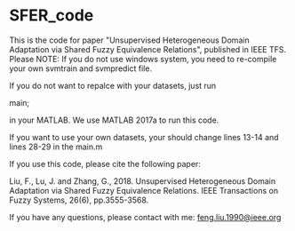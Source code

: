# SFER_code
This is the code for paper "Unsupervised Heterogeneous Domain Adaptation via Shared Fuzzy Equivalence Relations", published in IEEE TFS.
Please NOTE: If you do not use windows system, you need to re-compile your own svmtrain and svmpredict file.

If you do not want to repalce with your datasets, just run

main;

in your MATLAB. We use MATLAB 2017a to run this code.

If you want to use your own datasets, your should change lines 13-14 and lines 28-29 in the main.m

If you use this code, please cite the following paper:

Liu, F., Lu, J. and Zhang, G., 2018. Unsupervised Heterogeneous Domain Adaptation via Shared Fuzzy Equivalence Relations. 
IEEE Transactions on Fuzzy Systems, 26(6), pp.3555-3568.

If you have any questions, please contact with me: feng.liu.1990@ieee.org
